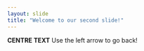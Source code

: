 ```yaml
---
layout: slide
title: "Welcome to our second slide!"
---
```

**CENTRE TEXT**
Use the left arrow to go back!
